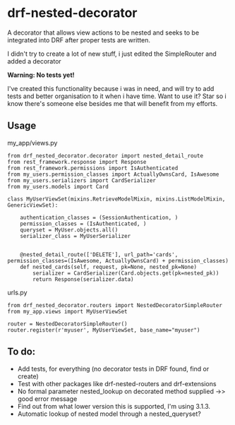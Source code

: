 # drf-nested-decorator

A decorator that allows view actions to be nested and seeks to be integrated into DRF after proper tests are written.

I didn't try to create a lot of new stuff, i just edited the SimpleRouter and added a decorator

**Warning: No tests yet!**

I've created this functionality because i was in need, and will try to add tests and better organisation to it when i have time.
Want to use it? Star so i know there's someone else besides me that will benefit from my efforts.

## Usage

my_app/views.py

    from drf_nested_decorator.decorator import nested_detail_route
    from rest_framework.response import Response
    from rest_framework.permissions import IsAuthenticated
    from my_users.permission_classes import ActuallyOwnsCard, IsAwesome
    from my_users.serializers import CardSerializer
    from my_users.models import Card
    
    class MyUserViewSet(mixins.RetrieveModelMixin, mixins.ListModelMixin, GenericViewSet):
                       
        authentication_classes = (SessionAuthentication, )
        permission_classes = (IsAuthenticated, )
        queryset = MyUser.objects.all()
        serializer_class = MyUserSerializer
        
        
        @nested_detail_route(['DELETE'], url_path='cards', permission_classes=(IsAwesome, ActuallyOwnsCard) + permission_classes)
        def nested_cards(self, request, pk=None, nested_pk=None)
            serializer = CardSerializer(Card.objects.get(pk=nested_pk))
            return Response(serializer.data)

urls.py

    from drf_nested_decorator.routers import NestedDecoratorSimpleRouter
    from my_app.views import MyUserViewSet
    
    router = NestedDecoratorSimpleRouter()
    router.register(r'myuser', MyUserViewSet, base_name="myuser")


## To do:

- Add tests, for everything (no decorator tests in DRF found, find or create)
- Test with other packages like drf-nested-routers and drf-extensions
- No formal parameter nested_lookup on decorated method supplied ->> good error message
- Find out from what lower version this is supported, I'm using 3.1.3.
- Automatic lookup of nested model through a nested_queryset?
